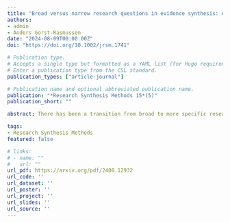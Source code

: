 ```yaml
---
title: "Broad versus narrow research questions in evidence synthesis: A parallel to (and plea for) estimands"
authors:
- admin
- Anders Gorst-Rasmussen
date: "2024-08-09T00:00:00Z"
doi: "https://doi.org/10.1002/jrsm.1741"

# Publication type.
# Accepts a single type but formatted as a YAML list (for Hugo requirements).
# Enter a publication type from the CSL standard.
publication_types: ["article-journal"]

# Publication name and optional abbreviated publication name.
publication: "*Research Synthesis Methods 15*(5)"
publication_short: ""

abstract: There has been a transition from broad to more specific research questions in the practice of network meta-analysis (NMA). Such convergence is also taking place in the context of individual registrational trials, following the recent introduction of the estimand framework, which is impacting the design, data collection strategy, analysis and interpretation of clinical trials. The language of estimands has much to offer to NMA, particularly given the “narrow” perspective of treatments and target populations taken in health technology assessment.

tags:
- Research Synthesis Methods
featured: false

# links:
# - name: ""
#   url: ""
url_pdf: https://arxiv.org/pdf/2408.12932
url_code: ''
url_dataset: ''
url_poster: ''
url_project: ''
url_slides: ''
url_source: ''
---
```

